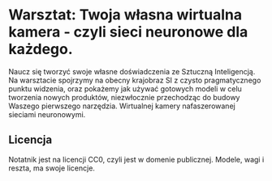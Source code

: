 # Warsztat: Twoja własna wirtualna kamera - czyli sieci neuronowe dla każdego.

Naucz się tworzyć swoje własne doświadczenia ze Sztuczną Inteligencją. Na warsztacie spojrzymy na obecny krajobraz SI z czysto pragmatycznego punktu widzenia, oraz pokażemy jak używać gotowych modeli w celu tworzenia nowych produktów, niezwłocznie przechodząc do budowy Waszego pierwszego narzędzia. Wirtualnej kamery nafaszerowanej sieciami neuronowymi.

## Licencja

Notatnik jest na licencji CC0, czyli jest w domenie publicznej. Modele, wagi i reszta, ma swoje licencje.
